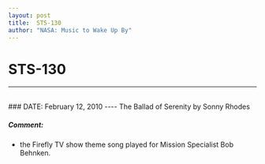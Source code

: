 ```yaml
---
layout: post
title:  STS-130
author: "NASA: Music to Wake Up By"
---
```


# STS-130
----
<br/>
### DATE: February 12, 2010
----
The Ballad of Serenity by Sonny Rhodes

##### Comment:
* the Firefly TV show theme song played for Mission Specialist Bob Behnken.
